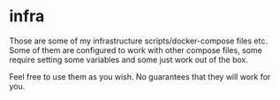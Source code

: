 # infra

Those are some of my infrastructure scripts/docker-compose files etc.
Some of them are configured to work with other compose files, some require setting some variables and some just work out of the box.

Feel free to use them as you wish.
No guarantees that they will work for you.
